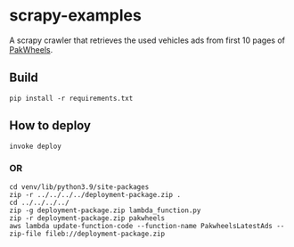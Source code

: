 # scrapy-examples

A scrapy crawler that retrieves the used vehicles ads from first 10 pages of [PakWheels](https://www.pakwheels.com).

## Build

```
pip install -r requirements.txt
```

## How to deploy

```
invoke deploy
```

### OR

```
cd venv/lib/python3.9/site-packages
zip -r ../../../../deployment-package.zip .
cd ../../../../
zip -g deployment-package.zip lambda_function.py
zip -r deployment-package.zip pakwheels
aws lambda update-function-code --function-name PakwheelsLatestAds --zip-file fileb://deployment-package.zip
```
